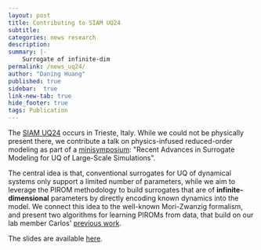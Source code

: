 ```yaml
---
layout: post
title: Contributing to SIAM UQ24
subtitle:
categories: news research
description:
summary: |-
    Surrogate of infinite-dim
permalink: /news_uq24/
author: "Daning Huang"
published: true
sidebar:  true
link-new-tab: true
hide_footer: true
tags: Publication
---
```


The [SIAM UQ24](https://www.siam.org/conferences/cm/conference/uq24) occurs in Trieste, Italy.  While we could not be physically present there, we contribute a talk on physics-infused reduced-order modeling as part of a [minisymposium](https://meetings.siam.org/sess/dsp_programsess.cfm?SESSIONCODE=78427): "Recent Advances in Surrogate Modeling for UQ of Large-Scale Simulations".

The central idea is that, conventional surrogates for UQ of dynamical systems only support a limited number of parameters, while we aim to leverage the PIROM methodology to build surrogates that are of **infinite-dimensional** parameters by directly encoding known dynamics into the model.  We connect this idea to the well-known Mori-Zwanzig formalism, and present two algorithms for learning PIROMs from data, that build on our lab member Carlos' [previous work](/rsch_pirom/).

The slides are available [here](https://drive.google.com/file/d/1x7qbTt-A1IDZoZ3aJA57IObquPqfnu1T/view?usp=sharing).

